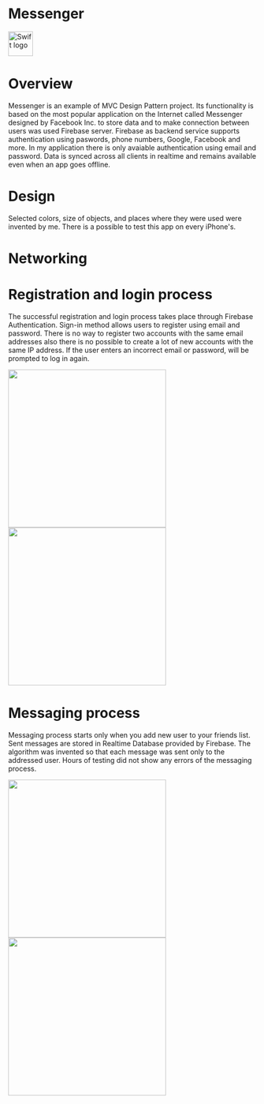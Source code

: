 # Messenger
<img src="https://swift.org/assets/images/swift.svg" alt="Swift logo" height="50" >

# Overview
Messenger is an example of MVC Design Pattern project. Its functionality is based on the most popular application on the Internet called Messenger designed by Facebook Inc. to store data and to make connection between users was used Firebase server. Firebase as backend service supports authentication using paswords, phone numbers, Google, Facebook and more. In my application there is only avaiable authentication using email and password. Data is synced across all clients in realtime and remains available even when an app goes offline. 

# Design
Selected colors, size of objects, and places where they were used were invented by me. There is a possible to test this app on every iPhone's.

# Networking

# Registration and login process
The successful registration and login process takes place through Firebase Authentication. Sign-in method allows users to register using email and password. There is no way to register two accounts with the same email addresses also there is no possible to create a lot of new accounts with the same IP address. If the user enters an incorrect email or password, will be prompted to log in again.

<img src="https://user-images.githubusercontent.com/13642892/78055768-53618a00-7384-11ea-807f-5af89a3244b9.png" width="320">  <img src="https://user-images.githubusercontent.com/13642892/78055781-565c7a80-7384-11ea-91a7-67bf96e52bbb.png" width="320">

# Messaging process
Messaging process starts only when you add new user to your friends list. Sent messages are stored in Realtime Database provided by Firebase. The algorithm was invented so that each message was sent only to the addressed user. Hours of testing did not show any errors of the messaging process.

<img src="https://user-images.githubusercontent.com/13642892/78057102-78ef9300-7386-11ea-8adf-2244d3948110.png" width="320"> <img src="https://user-images.githubusercontent.com/13642892/78055776-552b4d80-7384-11ea-8d74-fc5d3f3930dd.png" width="320">
